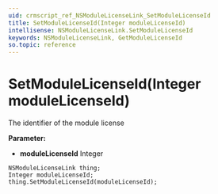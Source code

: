 ```yaml
---
uid: crmscript_ref_NSModuleLicenseLink_SetModuleLicenseId
title: SetModuleLicenseId(Integer moduleLicenseId)
intellisense: NSModuleLicenseLink.SetModuleLicenseId
keywords: NSModuleLicenseLink, GetModuleLicenseId
so.topic: reference
---
```


# SetModuleLicenseId(Integer moduleLicenseId)

The identifier of the module license

**Parameter:** 
* **moduleLicenseId** Integer

```crmscript
NSModuleLicenseLink thing;
Integer moduleLicenseId;
thing.SetModuleLicenseId(moduleLicenseId);
```

